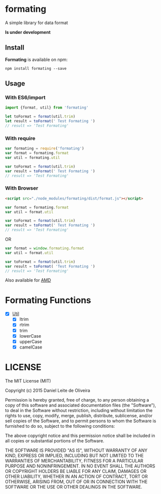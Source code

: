 # formating
A simple library for data format

**Is under development**

## Install

**Formating** is available on npm:
```
npm install formating --save
```

## Usage

### With ES6/import

```javascript
import {format, util} from 'formating'

let toFormat = format(util.trim)
let result = toFormat(' Test Formating ')
// result => 'Test Formating'
```

### With require

```javascript
var formating = require('formating')
var format = formating.format
var util = formating.util

var toFormat = format(util.trim)
var result = toFormat(' Test Formating ')
// result => 'Test Formating'
```

### With Browser

```html
<script src="./node_modules/formating/dist/format.js"></script>
```

```javascript
var format = formating.format
var util = format.util

var toFormat = format(util.trim)
var result = toFormat(' Test Formating ')
// result => 'Test Formating'
```
OR
```javascript
var format = window.formating.format
var util = format.util

var toFormat = format(util.trim)
var result = toFormat( 'Test Formating ')
// result => 'Test Formating'
```

Also available for [AMD](https://github.com/amdjs/amdjs-api/wiki/AMD)

# Formating Functions

- [x] [Util](https://github.com/dleitee/formating/blob/master/docs/util.md)
    - [x] ltrim
    - [x] rtrim
    - [x] trim
    - [x] lowerCase
    - [x] upperCase
    - [x] camelCase

# LICENSE
The MIT License (MIT)

Copyright (c) 2015 Daniel Leite de Oliveira

Permission is hereby granted, free of charge, to any person obtaining a copy
of this software and associated documentation files (the "Software"), to deal
in the Software without restriction, including without limitation the rights
to use, copy, modify, merge, publish, distribute, sublicense, and/or sell
copies of the Software, and to permit persons to whom the Software is
furnished to do so, subject to the following conditions:

The above copyright notice and this permission notice shall be included in
all copies or substantial portions of the Software.

THE SOFTWARE IS PROVIDED "AS IS", WITHOUT WARRANTY OF ANY KIND, EXPRESS OR
IMPLIED, INCLUDING BUT NOT LIMITED TO THE WARRANTIES OF MERCHANTABILITY,
FITNESS FOR A PARTICULAR PURPOSE AND NONINFRINGEMENT. IN NO EVENT SHALL THE
AUTHORS OR COPYRIGHT HOLDERS BE LIABLE FOR ANY CLAIM, DAMAGES OR OTHER
LIABILITY, WHETHER IN AN ACTION OF CONTRACT, TORT OR OTHERWISE, ARISING FROM,
OUT OF OR IN CONNECTION WITH THE SOFTWARE OR THE USE OR OTHER DEALINGS IN
THE SOFTWARE.

